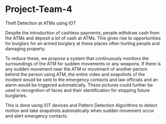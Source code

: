 # Project-Team-4

Theft Detection at ATMs using IOT

Despite the introduction of cashless payments, people withdraw cash from the ATMs and deposit a lot of cash at ATMs. This gives rise to opportunities for burglars for an armed burglary at these places often hurting people and damaging property. 

To reduce these, we propose a system that continuously monitors the surroundings of the ATM for sudden movements or any weapons. If there is any sudden movement near the ATM or movement of another person behind the person using ATM, the entire video and snapshots of the incident would be sent to the emergency contacts and law officials and an alarm would be triggered automatically. These pictures could further be used in recognition of faces and their identification for stopping future burglaries.

This is done using IOT devices and Pattern Detection Algorithms to detect motion and take snapshots automatically when sudden movement occur and alert emergency contacts. 
	
